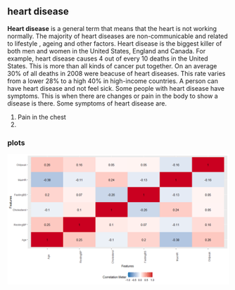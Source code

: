 ## heart disease
**Heart disease** is a general term that means that the heart is not working normally. The majority of heart diseases are non-communicable and related to lifestyle , ageing and other factors. Heart disease is the biggest killer of both men and women in the United States, England and Canada. For example, heart disease causes 4 out of every 10 deaths in the United States. This is more than all kinds of cancer put together. On an average 30% of all deaths in 2008 were beacuse of heart diseases. This rate varies from a lower 28% to a high 40% in high-income countries.
A person can have heart disease and not feel sick. Some people with heart disease have symptoms. This is when there are changes or pain in the body to show a disease is there. Some symptoms of heart disease are.
1. Pain in the chest
2. 
### plots
![correlation plot](https://github.com/anurag6787/heart-disease-by-logistic/blob/main/images/plot_correlation_?raw=true)